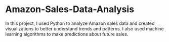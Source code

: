 # Amazon-Sales-Data-Analysis
In this project, I used Python to analyze Amazon sales data and created visualizations to better understand trends and patterns. I also used machine learning algorithms to make predictions about future sales.
